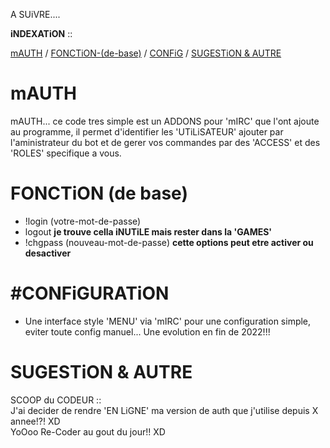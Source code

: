 A SUiVRE....

<b>iNDEXATiON</b> ::

<a href="#mAUTH">mAUTH</a> / <a href="#FONCTiON (de base)">FONCTiON-(de-base)</a> / <a href="#CONFiGURATiON">CONFiG</a> / <a href="#SUGESTiON-&-AUTRE">SUGESTiON & AUTRE</a>

# mAUTH
mAUTH... ce code tres simple est un ADDONS pour 'mIRC' que l'ont ajoute au programme, il permet d'identifier les 'UTiLiSATEUR' ajouter par l'aministrateur du bot et de gerer vos commandes par des 'ACCESS' et des 'ROLES' specifique a vous.
 
# FONCTiON (de base)
- !login (votre-mot-de-passe)
- logout **je trouve cella iNUTiLE mais rester dans la 'GAMES'**
- !chgpass (nouveau-mot-de-passe) **cette options peut etre activer ou desactiver**

# #CONFiGURATiON
- Une interface style 'MENU' via 'mIRC' pour une configuration simple, eviter toute config manuel... Une evolution en fin de 2022!!!

# SUGESTiON & AUTRE

SCOOP du CODEUR ::<br>
J'ai decider de rendre 'EN LiGNE' ma version de auth que j'utilise depuis X annee!?! XD<br>
YoOoo Re-Coder au gout du jour!! XD
